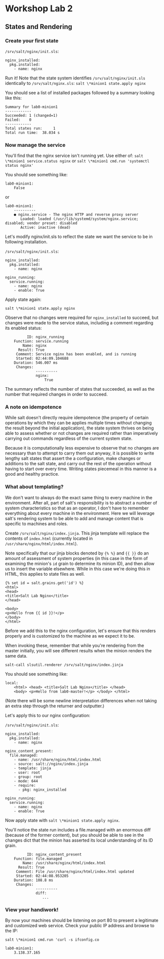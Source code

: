 # Workshop Lab 2

## States and Rendering

### Create your first state

`/srv/salt/nginx/init.sls`:

```
nginx_installed:
  pkg.installed:
    - name: nginx
```

Run it!
Note that the state system identifies `/srv/salt/nginx/init.sls` identically to `/srv/salt/nginx.sls`:
`salt \*minion1 state.apply nginx`

You should see a list of installed packages followed by a summary looking like this:

```
Summary for lab0-minion1
------------
Succeeded: 1 (changed=1)
Failed:    0
------------
Total states run:     1
Total run time:  38.034 s
```

### Now manage the service

You'll find that the nginx service isn't running yet.  Use either of:
`salt \*minion1 service.status nginx` or
`salt \*minion1 cmd.run 'systemctl status nginx'`

You should see something like:

```
lab0-minion1:
    False
```

or

```
lab0-minion1:
    ----------
    ● nginx.service - The nginx HTTP and reverse proxy server
       Loaded: loaded (/usr/lib/systemd/system/nginx.service; disabled; vendor preset: disabled
       Active: inactive (dead)
```

Let's modify nginx/init.sls to reflect the state we want the service to be in following installation.

`/srv/salt/nginx/init.sls`:

```
nginx_installed:
  pkg.installed:
    - name: nginx

nginx_running:
  service.running:
    - name: nginx
    - enable: True
```

Apply state again:

`salt \*minion1 state.apply nginx`

Observe that no changes were required for `nginx_installed` to succeed, but changes were made to the service status, including a comment regarding its enabled status:

```
          ID: nginx_running
    Function: service.running
        Name: nginx
      Result: True
     Comment: Service nginx has been enabled, and is running
     Started: 02:44:09.104688
    Duration: 546.007 ms
     Changes:   
              ----------
              nginx:
                  True
```

The summary reflects the number of states that succeeded, as well as the number that required changes in order to succeed.

### A note on idempotence

While salt doesn't directly require idempotence (the property of certain operations by which they can be applies multiple times without changing the result beyond the initial application), the state system thrives on being able to assess whether or not changes are required rather than imperatively carrying out commands regardless of the current system state.

Because it is computationally less expensive to observe that no changes are necessary than to attempt to carry them out anyway, it is possible to write lengthy salt states that assert the a configuration, make changes or additions to the salt state, and carry out the rest of the operation without having to start over every time.  Writing states piecemeal in this manner is a good and healthy practice.

### What about templating?

We don't want to always do the exact same thing to every machine in the environment.  After all, part of salt's responsibility is to abstract a number of system characteristics so that as an operator, I don't have to remember everything about every machine in the environment.  Here we will leverage salt's rendering system to be able to add and manage content that is specific to machines and roles.

Create `/srv/salt/nginx/index.jinja`.  This jinja template will replace the contents of `index.html` (currently located in `/usr/share/nginx/html/index.html`).

Note specifically that our jinja blocks denoted by `{% %}` and `{{ }}` do an amount of assessment of system properties (in this case in the form of examining the minion's `id` grain to determine its minion ID), and then allow us to insert the variable elsewhere.  While in this case we're doing this in HTML, this applies to state files as well.

```
{% set id = salt.grains.get('id') %}
<html>
<head>
<title>Salt Lab Nginx</title>
</head>

<body>
<p>Hello from {{ id }}!</p>
</body>
</html>
```

Before we add this to the nginx configuration, let's ensure that this renders properly and is customized to the machine as we expect it to be.

When invoking these, remember that while you're rendering from the master initially, you will see different results when the minion renders the same data.

`salt-call slsutil.renderer /srv/salt/nginx/index.jinja`

You should see something like:

```
local:
    <html> <head> <title>Salt Lab Nginx</title> </head>
    <body> <p>Hello from lab0-master!</p> </body> </html>
```

(Note there will be some newline interpretation differences when not taking an extra step through the returner and outputter.)

Let's apply this to our nginx configuration:

`/srv/salt/nginx/init.sls`:

```
nginx_installed:
  pkg.installed:
    - name: nginx

nginx_content_present:
  file.managed:
    - name: /usr/share/nginx/html/index.html
    - source: salt://nginx/index.jinja
    - template: jinja
    - user: root
    - group: root
    - mode: 644
    - require:
      - pkg: nginx_installed

nginx_running:
  service.running:
    - name: nginx
    - enable: True
```

Now apply state with `salt \*minion1 state.apply nginx`.

You'll notice the state run includes a file.managed with an enormous diff (because of the former content), but you should be able to see in the changes dict that the minion has asserted its local understanding of its ID grain.

```
          ID: nginx_content_present
    Function: file.managed
        Name: /usr/share/nginx/html/index.html
      Result: True
     Comment: File /usr/share/nginx/html/index.html updated
     Started: 02:44:08.953205
    Duration: 108.8 ms
     Changes:   
              ----------
              diff:
                 ...
```

### View your handiwork!

By now your machines should be listening on port 80 to present a legitimate and customized web service.  Check your public IP address and browse to the IP:

`salt \*minion1 cmd.run 'curl -s ifconfig.co`

```
lab0-minion1:
    3.138.37.165
```